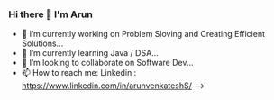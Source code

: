 ### Hi there 👋 I'm Arun
- 🔭 I’m currently working on Problem Sloving and Creating Efficient Solutions...
- 🌱 I’m currently learning Java / DSA...
- 👯 I’m looking to collaborate on Software Dev...
- 📫 How to reach me:
      Linkedin : https://www.linkedin.com/in/arunvenkateshS/
-->
